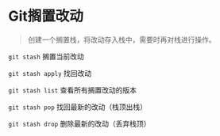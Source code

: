 # Git搁置改动

> 创建一个搁置栈，将改动存入栈中，需要时再对栈进行操作。

`git stash` 搁置当前改动

`git stash apply` 找回改动

`git stash list` 查看所有搁置改动的版本

`git stash pop` 找回最新的改动（栈顶出栈）

`git stash drop` 删除最新的改动（丢弃栈顶）